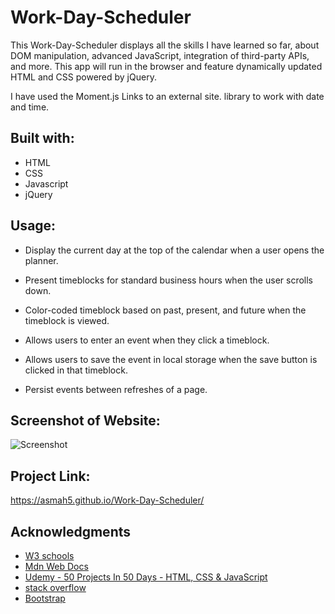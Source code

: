 # Work-Day-Scheduler

This Work-Day-Scheduler displays all the skills I have learned so far,  about DOM manipulation, advanced JavaScript, integration of third-party APIs, and more. This app will run in the browser and feature dynamically updated HTML and CSS powered by jQuery.

I have used the Moment.js Links to an external site. library to work with date and time. 

## Built with:
* HTML
* CSS
* Javascript
* jQuery

## Usage:
* Display the current day at the top of the calendar when a user opens the planner.

* Present timeblocks for standard business hours when the user scrolls down.

* Color-coded timeblock based on past, present, and future when the timeblock is viewed.

* Allows users to enter an event when they click a timeblock.

* Allows users to save the event in local storage when the save button is clicked in that timeblock.

* Persist events between refreshes of a page.

## Screenshot of Website:
![Screenshot ](https://user-images.githubusercontent.com/97250633/230135618-43d749fb-436b-4b99-9c83-97902a478225.png)

## Project Link:
https://asmah5.github.io/Work-Day-Scheduler/

## Acknowledgments
* [W3 schools](https://www.w3schools.com)
* [Mdn Web Docs](https://developer.mozilla.org/en-US/docs/Web/JavaScript)
* [Udemy - 50 Projects In 50 Days - HTML, CSS & JavaScript](https://www.udemy.com/)
* [stack overflow](https://stackoverflow.com/)
* [Bootstrap](https://getbootstrap.com/docs/4.1/content/tables/)

